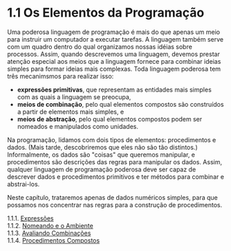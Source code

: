# 1.1 Os Elementos da Programação

Uma poderosa linguagem de programação é mais do que apenas um meio para instruir um computador a executar tarefas. A linguagem também serve com um quadro dentro do qual organizamos nossas idéias sobre processos. Assim, quando descrevemos uma linguagem, devemos prestar atenção especial aos meios que a linguagem fornece para combinar ideias simples para formar ideias mais complexas. Toda linguagem poderosa tem três mecanimsmos para realizar isso:

- **expressões primitivas**, que representam as entidades mais simples com as quais a linguagem se
preocupa,
- **meios de combinação**, pelo qual elementos compostos são construídos a partir de elementos
mais simples, e
- **meios de abstração**, pelo qual elementos compostos podem ser nomeados e manipulados como unidades.

Na programação, lidamos com dois tipos de elementos: procedimentos e dados. (Mais tarde, descobriremos que eles não são tão distintos.) Informalmente, os dados são "coisas" que queremos manipular, e procedimentos são descrições das regras para manipular os dados. Assim, qualquer linguagem de programação poderosa deve ser capaz de descrever dados e procedimentos primitivos e ter métodos para combinar e abstrai-los.

Neste capítulo, trataremos apenas de dados numéricos simples, para que possamos nos concentrar nas regras para a construção de procedimentos.

1.1.1. [Expressões](./1.1.1-expressoes.md)  
1.1.2. [Nomeando e o Ambiente](./1.1.2-nomeando-e-o-ambiente.md)  
1.1.3. [Avaliando Combinações](./1.1.3-avaliando-combinacoes.md)  
1.1.4. [Procedimentos Compostos](./1.1.4-procedimentos-compostos.md)  
